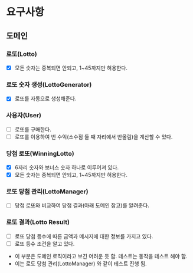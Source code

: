 # 요구사항

## 도메인

### 로또(Lotto)
- [x] 모든 숫자는 중복되면 안되고, 1~45까지만 허용한다.

### 로또 숫자 생성(LottoGenerator)
 - [x] 로또를 자동으로 생성해준다.

### 사용자(User)
 - [ ] 로또를 구매한다.
 - [ ] 로또를 이용하여 번 수익(소수점 둘 째 자리에서 반올림)을 계산할 수 있다.

### 당첨 로또(WinningLotto)
 - [x] 6자리 숫자와 보너스 숫자 하나로 이루어져 있다.
 - [x] 모든 숫자는 중복되면 안되고, 1~45까지만 허용한다.

### 로또 당첨 관리(LottoManager)
 - [ ] 당첨 로또와 비교하여 당첨 결과(아래 도메인 참고)를 알려준다.

### 로또 결과(Lotto Result)
 - [ ] 로또 당첨 등수에 따른 금액과 메시지에 대한 정보를 가지고 있다.
 - [ ] 로또 등수 조건을 알고 있다.

 - 이 부분은 도메인 로직이라고 보긴 어려운 듯 함. 테스트는 동작을 테스트 해야 함.
 - 이는 로도 당첨 관리(LottoManager) 와 같이 테스트 진행 됨.